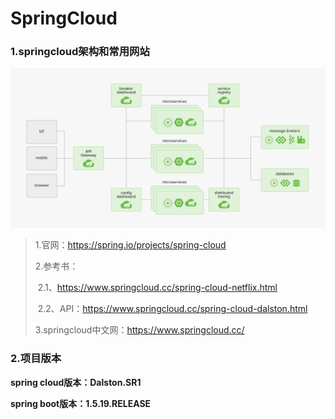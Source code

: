 # SpringCloud

### 1.springcloud架构和常用网站

![springcloud项目结构](img\springcloud.png)

> 1.官网：https://spring.io/projects/spring-cloud
>
> 2.参考书：
>
> ​	2.1、https://www.springcloud.cc/spring-cloud-netflix.html
>
> ​	2.2、API：https://www.springcloud.cc/spring-cloud-dalston.html
>
> 3.springcloud中文网：https://www.springcloud.cc/

### 2.项目版本

**spring cloud版本：Dalston.SR1**

**spring boot版本：1.5.19.RELEASE**